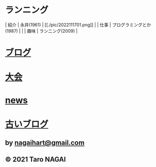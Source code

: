 # ランニング
| 紹介 | 永井(1961)               | [[./pic/2022111701.png]] |
| 仕事 | プログラミングとか(1987) |                        |
| 趣味 | ランニング(2009)         |                        

# [ブログ](./blog.org)
# [大会](./competition.org)
# [news](./news.org)
# [古いブログ](./old.org)

## by nagaihart@gmail.com

## © 2021 Taro NAGAI
